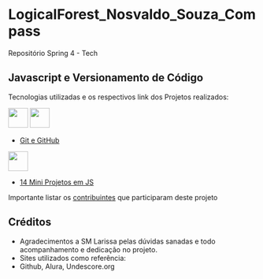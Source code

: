 # LogicalForest_Nosvaldo_Souza_Compass
Repositório Spring 4 - Tech 


## Javascript e Versionamento de Código

Tecnologias utilizadas e os respectivos link dos Projetos realizados:

<img src="https://cdn.jsdelivr.net/gh/devicons/devicon/icons/git/git-plain.svg" width="40" height="40"/> 
<img src="https://cdn.jsdelivr.net/gh/devicons/devicon/icons/github/github-original.svg" width="40" height="40"/>


* [Git e GitHub](https://github.com/JrGirotto/LogicalForest_Nosvaldo_Souza_Compass/blob/main/git-lesson/comandosGit.txt)


<img src="https://cdn.jsdelivr.net/gh/devicons/devicon/icons/javascript/javascript-original.svg" width="40" height="40"/> 

* [14 Mini Projetos em JS](https://github.com/JrGirotto/LogicalForest_Nosvaldo_Souza_Compass/tree/main/Curso_de_Javascript)

Importante listar os  [contribuintes](https://github.com/seu/projeto/contributors) que participaram deste projeto

## Créditos

* Agradecimentos a SM Larissa pelas dúvidas sanadas e todo acompanhamento e dedicação no projeto.
* Sites utilizados como referência:
* Github, Alura, Undescore.org
